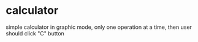 # calculator
simple calculator in graphic mode,
only one operation at a time, then user should click "C" button
